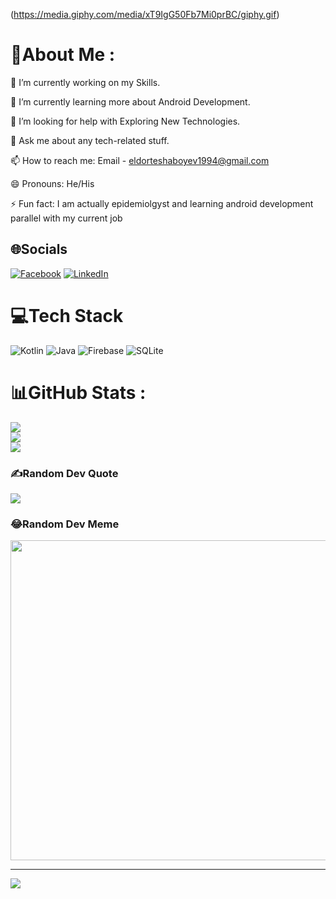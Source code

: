 (https://media.giphy.com/media/xT9IgG50Fb7Mi0prBC/giphy.gif)




# 💫About Me :

🔭 I’m currently working on my Skills.

🌱 I’m currently learning more about Android Development.

🤔 I’m looking for help with Exploring New Technologies.

💬 Ask me about any tech-related stuff.

📫 How to reach me: Email - eldorteshaboyev1994@gmail.com

😄 Pronouns: He/His

⚡ Fun fact: I am actually epidemiolgyst and learning android development parallel with my current job

## 🌐Socials
[![Facebook](https://img.shields.io/badge/Facebook-%231877F2.svg?logo=Facebook&logoColor=white)](https://facebook.com/https://www.facebook.com/eldor.teshaboev.1) [![LinkedIn](https://img.shields.io/badge/LinkedIn-%230077B5.svg?logo=linkedin&logoColor=white)](https://linkedin.com/in/https://www.linkedin.com/in/os3ketchup/) 

# 💻Tech Stack
![Kotlin](https://img.shields.io/badge/kotlin-%230095D5.svg?style=for-the-badge&logo=kotlin&logoColor=white) ![Java](https://img.shields.io/badge/java-%23ED8B00.svg?style=for-the-badge&logo=java&logoColor=white) ![Firebase](https://img.shields.io/badge/firebase-%23039BE5.svg?style=for-the-badge&logo=firebase) ![SQLite](https://img.shields.io/badge/sqlite-%2307405e.svg?style=for-the-badge&logo=sqlite&logoColor=white)
# 📊GitHub Stats :
![](https://github-readme-stats.vercel.app/api?username=os3ketchup&theme=radical&hide_border=false&include_all_commits=false&count_private=false)<br/>
![](https://github-readme-streak-stats.herokuapp.com/?user=os3ketchup&theme=radical&hide_border=false)<br/>
![](https://github-readme-stats.vercel.app/api/top-langs/?username=os3ketchup&theme=radical&hide_border=false&include_all_commits=false&count_private=false&layout=compact)

### ✍️Random Dev Quote
![](https://quotes-github-readme.vercel.app/api?type=vetical&theme=radical)

### 😂Random Dev Meme
<img src="https://random-memer.herokuapp.com/" width="512px"/>

---
[![](https://visitcount.itsvg.in/api?id=os3ketchup&icon=0&color=0)](https://visitcount.itsvg.in)

